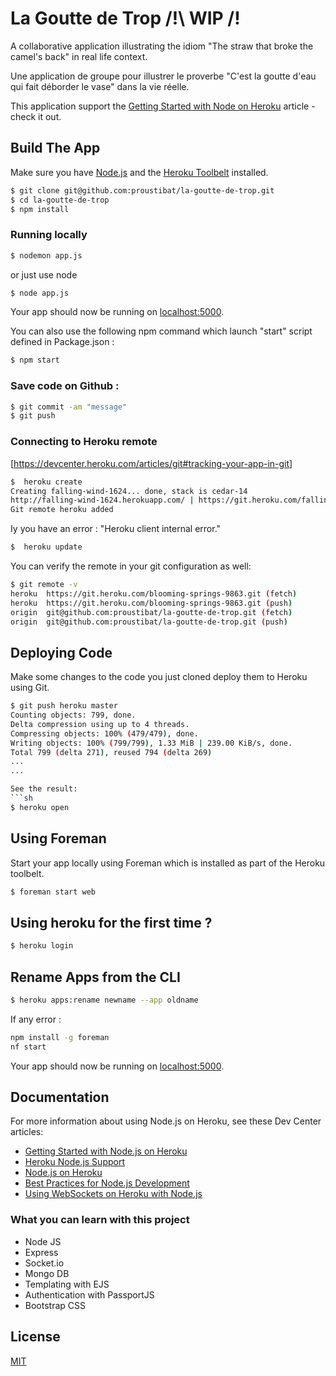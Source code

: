 # La Goutte de Trop /!\ WIP /!

A collaborative application illustrating the idiom "The straw that broke the camel's back" in real life context.

Une application de groupe pour illustrer le proverbe "C'est la goutte d'eau qui fait déborder le vase" dans la vie réelle.

This application support the [Getting Started with Node on Heroku](https://devcenter.heroku.com/articles/getting-started-with-nodejs) article - check it out.

## Build The App

Make sure you have [Node.js](http://nodejs.org/) and the [Heroku Toolbelt](https://toolbelt.heroku.com/) installed.

```sh
$ git clone git@github.com:proustibat/la-goutte-de-trop.git
$ cd la-goutte-de-trop
$ npm install
```

### Running locally
```sh
$ nodemon app.js
```

or just use node
```sh
$ node app.js
```

Your app should now be running on [localhost:5000](http://localhost:5000/).

You can also use the following npm command which launch "start" script defined in Package.json :
```sh
$ npm start
```

### Save code on Github :
```sh
$ git commit -am "message"
$ git push
```


### Connecting to Heroku remote
[https://devcenter.heroku.com/articles/git#tracking-your-app-in-git]

```sh
$  heroku create
Creating falling-wind-1624... done, stack is cedar-14
http://falling-wind-1624.herokuapp.com/ | https://git.heroku.com/falling-wind-1624.git
Git remote heroku added
```

Iy you have an error : "Heroku client internal error."
```sh
$  heroku update
```

You can verify the remote in your git configuration as well:
```sh
$ git remote -v
heroku  https://git.heroku.com/blooming-springs-9863.git (fetch)
heroku  https://git.heroku.com/blooming-springs-9863.git (push)
origin  git@github.com:proustibat/la-goutte-de-trop.git (fetch)
origin  git@github.com:proustibat/la-goutte-de-trop.git (push)
```


## Deploying Code
Make some changes to the code you just cloned deploy them to Heroku using Git.

```sh
$ git push heroku master
Counting objects: 799, done.
Delta compression using up to 4 threads.
Compressing objects: 100% (479/479), done.
Writing objects: 100% (799/799), 1.33 MiB | 239.00 KiB/s, done.
Total 799 (delta 271), reused 794 (delta 269)
...
...

See the result:
```sh
$ heroku open
```

## Using Foreman
Start your app locally using Foreman which is installed as part of the Heroku toolbelt.

```sh
$ foreman start web
```

## Using heroku for the first time ?
```sh
$ heroku login
```

## Rename Apps from the CLI
```sh
$ heroku apps:rename newname --app oldname
```

If any error :
```sh
npm install -g foreman
nf start
```
Your app should now be running on [localhost:5000](http://localhost:5000/).




## Documentation

For more information about using Node.js on Heroku, see these Dev Center articles:

- [Getting Started with Node.js on Heroku](https://devcenter.heroku.com/articles/getting-started-with-nodejs)
- [Heroku Node.js Support](https://devcenter.heroku.com/articles/nodejs-support)
- [Node.js on Heroku](https://devcenter.heroku.com/categories/nodejs)
- [Best Practices for Node.js Development](https://devcenter.heroku.com/articles/node-best-practices)
- [Using WebSockets on Heroku with Node.js](https://devcenter.heroku.com/articles/node-websockets)

### What you can learn with this project
- Node JS
- Express
- Socket.io
- Mongo DB
- Templating with EJS
- Authentication with PassportJS
- Bootstrap CSS



## License

[MIT](./LICENSE)